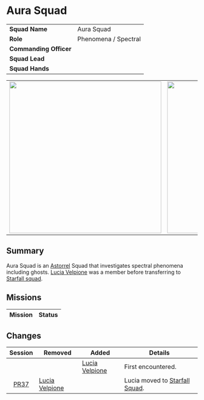 # Aura Squad

|||
| --- | --- |
| **Squad Name** | Aura Squad | squad.2
| **Role** | Phenomena / Spectral |
| **Commanding Officer** | |
| **Squad Lead** | |
| **Squad Hands** | |

|||||
|:---:|:---:|:---:|:---:|
| <img src="https://raw.githubusercontent.com/jesskelsall/astarus-images/main/characters/portraits/imageid.png" height="400" /> | <img src="https://raw.githubusercontent.com/jesskelsall/astarus-images/main/characters/portraits/imageid.png" height="400" /> | <img src="https://raw.githubusercontent.com/jesskelsall/astarus-images/main/characters/portraits/imageid.png" height="400" /> | <img src="https://raw.githubusercontent.com/jesskelsall/astarus-images/main/characters/portraits/imageid.png" height="400" /> |

## Summary

Aura Squad is an [Astorrel](../astorrel.md) Squad that investigates spectral phenomena including ghosts. [Lucia Velpione](../../../../characters/lucia-velpione.md) was a member before transferring to [Starfall squad](starfall-squad.md).

## Missions

| Mission | Status |
| --- | --- |

## Changes

| Session | Removed | Added | Details |
|:---:| --- | --- | --- |
||| [Lucia Velpione](../../../../characters/lucia-velpione.md) | First encountered. |
| [PR37](../../../../sessions/PR37.md) | [Lucia Velpione](../../../../characters/lucia-velpione.md) || Lucia moved to [Starfall Squad](starfall-squad.md). |
